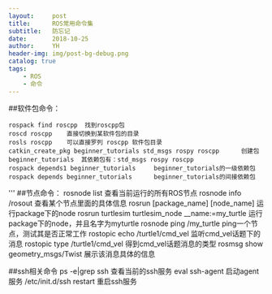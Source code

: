 ```yaml
---
layout:     post
title:      ROS常用命令集
subtitle:   防忘记
date:       2018-10-25
author:     YH
header-img: img/post-bg-debug.png
catalog: true
tags:
    - ROS
    - 命令
---
```


##软件包命令：

    rospack find roscpp  找到roscpp包
    roscd roscpp    直接切换到某软件包的目录
    rosls roscpp    可以直接罗列 roscpp 软件包目录
    catkin_create_pkg beginner_tutorials std_msgs rospy roscpp      创建包beginner_tutorials  其依赖包有：std_msgs rospy roscpp 
    rospack depends1 beginner_tutorials     beginner_tutorials的一级依赖包
    rospack depends beginner_tutorials      beginner_tutorials的间接依赖包

'''
##节点命令：
    rosnode list    查看当前运行的所有ROS节点
    rosnode info /rosout  查看某个节点里面的具体信息
    rosrun [package_name] [node_name]      运行package下的node
    rosrun turtlesim turtlesim_node __name:=my_turtle  运行package下的node，并且名字为myturtle
    rosnode ping /my_turtle      ping一个节点，测试其是否正常工作
    rostopic echo /turtle1/cmd_vel      监听cmd_vel话题下的消息
    rostopic type /turtle1/cmd_vel      得到cmd_vel话题消息的类型
    rosmsg show geometry_msgs/Twist     展示该消息具体的信息 


##ssh相关命令
    ps -e|grep ssh      查看当前的ssh服务
    eval ssh-agent       启动agent服务
    /etc/init.d/ssh restart         重启ssh服务

